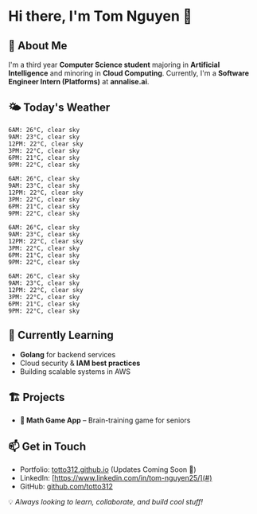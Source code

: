 # Hi there, I'm Tom Nguyen 👋  

## 🚀 About Me  
I'm a third year **Computer Science student** majoring in **Artificial Intelligence** and minoring in **Cloud Computing**. Currently, I'm a **Software Engineer Intern (Platforms)** at **annalise.ai**.

## 🌤️ Today's Weather
<!-- WEATHER:START -->
<!-- WEATHER:START -->
```
6AM: 26°C, clear sky
9AM: 23°C, clear sky
12PM: 22°C, clear sky
3PM: 22°C, clear sky
6PM: 21°C, clear sky
9PM: 22°C, clear sky
```
<!-- WEATHER:END -->
<!-- WEATHER:START -->
<!-- WEATHER:START -->
```
6AM: 26°C, clear sky
9AM: 23°C, clear sky
12PM: 22°C, clear sky
3PM: 22°C, clear sky
6PM: 21°C, clear sky
9PM: 22°C, clear sky
```
<!-- WEATHER:END -->
<!-- WEATHER:END -->
<!-- WEATHER:START -->
<!-- WEATHER:START -->
```
6AM: 26°C, clear sky
9AM: 23°C, clear sky
12PM: 22°C, clear sky
3PM: 22°C, clear sky
6PM: 21°C, clear sky
9PM: 22°C, clear sky
```
<!-- WEATHER:END -->
<!-- WEATHER:START -->
<!-- WEATHER:START -->
```
6AM: 26°C, clear sky
9AM: 23°C, clear sky
12PM: 22°C, clear sky
3PM: 22°C, clear sky
6PM: 21°C, clear sky
9PM: 22°C, clear sky
```
<!-- WEATHER:END -->
<!-- WEATHER:END -->
<!-- WEATHER:END -->
<!-- WEATHER:END -->

## 🌱 Currently Learning  
- **Golang** for backend services  
- Cloud security & **IAM best practices**  
- Building scalable systems in AWS  

## 🏗️ Projects  
- **🧮 Math Game App** – Brain-training game for seniors

## 📫 Get in Touch  
- Portfolio: [totto312.github.io](#) (Updates Coming Soon 🚧)  
- LinkedIn: [https://www.linkedin.com/in/tom-nguyen25/](#)  
- GitHub: [github.com/totto312](#)  

💡 *Always looking to learn, collaborate, and build cool stuff!*  
